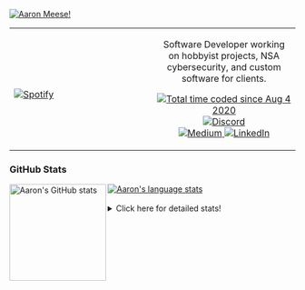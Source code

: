 [![Aaron Meese!](https://user-images.githubusercontent.com/17814535/88975338-a2aabf00-d27f-11ea-963f-8a19608716b4.png)](https://github.com/ajmeese7/readme-ascii "README ASCII")

<!-- Modified from project here: https://github.com/novatorem/novatorem -->
<table width="100%"> 
  <tr>
  <td width="50%">
      
&nbsp; <br> [![Spotify](https://ajmeese7.vercel.app/api/spotify)](https://open.spotify.com/user/ajmeese)

  </td>
  <td width="50%">
    <p align="center">
    Software Developer working on hobbyist projects, NSA cybersecurity, and custom software for clients.
    </p>
    <p align="center">
      <a href="https://wakatime.com/@f726891d-3b02-46cd-9b60-e8c59f9e2b14">
        <img src="https://wakatime.com/badge/user/f726891d-3b02-46cd-9b60-e8c59f9e2b14.svg" alt="Total time coded since Aug 4 2020" title="WakaTime" />
      </a>
      <a href="http://link.aaronmeese.com/discord">
        <img src="https://img.shields.io/badge/discord-ajmeese7%234835-369?style=flat-square&logo=discord&logoColor=white&color=purple" alt="Discord" title="Discord">
      </a>
      <br />
      <a href="https://link.aaronmeese.com/medium">
        <img src="https://img.shields.io/badge/medium-ajmeese7-1DB954?style=flat-square&logo=medium&logoColor=white" alt="Medium" title="Medium">
      </a>
      <a href="https://link.aaronmeese.com/linkedin">
        <img src="https://img.shields.io/badge/linkedIn-aaronmeese-1DB954?style=flat-square&logo=linkedin&logoColor=white&color=blue" alt="LinkedIn" title="LinkedIn">
      </a>
    </p>
  </td>

</table>

[//]: <> (The `&nbsp;` is to have Aphelion take up more space)

### GitHub Stats ###

<a href="https://profile-summary-for-github.com/user/ajmeese7">
  <img align="left" height="170px" src="https://github-readme-stats.vercel.app/api?username=ajmeese7&show_icons=true&line_height=27&count_private=true" alt="Aaron's GitHub stats"/>
  <img src="https://github-readme-stats.vercel.app/api/top-langs/?username=ajmeese7&hide_langs_below=5&layout=compact" alt="Aaron's language stats"/>
</a>

<br />
<br />
<details>
<summary>Click here for detailed stats!</summary>

### :zap: Recent Activity
<!--START_SECTION:activity-->
1. 🗣 Commented on [#121](https://github.com/meeseOS/meeseOS/issues/121) in [meeseOS/meeseOS](https://github.com/meeseOS/meeseOS)
2. 🎉 Merged PR [#120](https://github.com/meeseOS/meeseOS/pull/120) in [meeseOS/meeseOS](https://github.com/meeseOS/meeseOS)
3. 🎉 Merged PR [#119](https://github.com/meeseOS/meeseOS/pull/119) in [meeseOS/meeseOS](https://github.com/meeseOS/meeseOS)
4. 💪 Opened PR [#118](https://github.com/meeseOS/meeseOS/pull/118) in [meeseOS/meeseOS](https://github.com/meeseOS/meeseOS)
5. ❗️ Opened issue [#1420](https://github.com/gchq/CyberChef/issues/1420) in [gchq/CyberChef](https://github.com/gchq/CyberChef)
<!--END_SECTION:activity-->

### 🧐 Waka Stats
<!--START_SECTION:waka-->
![Code Time](http://img.shields.io/badge/Code%20Time-1%2C284%20hrs%2057%20mins-blue)

**🐱 My GitHub Data** 

> 🏆 1,183 Contributions in the Year 2022
 > 
> 📦 197.9 kB Used in GitHub's Storage 
 > 
> 💼 Opted to Hire
 > 
> 📜 83 Public Repositories 
 > 
> 🔑 30 Private Repositories  
 > 
**I'm an Early 🐤** 

```text
🌞 Morning    146 commits    █████░░░░░░░░░░░░░░░░░░░░   21.63% 
🌆 Daytime    245 commits    █████████░░░░░░░░░░░░░░░░   36.3% 
🌃 Evening    280 commits    ██████████░░░░░░░░░░░░░░░   41.48% 
🌙 Night      4 commits      ░░░░░░░░░░░░░░░░░░░░░░░░░   0.59%

```
📅 **I'm Most Productive on Sunday** 

```text
Monday       94 commits     ███░░░░░░░░░░░░░░░░░░░░░░   13.93% 
Tuesday      115 commits    ████░░░░░░░░░░░░░░░░░░░░░   17.04% 
Wednesday    72 commits     ██░░░░░░░░░░░░░░░░░░░░░░░   10.67% 
Thursday     99 commits     ███░░░░░░░░░░░░░░░░░░░░░░   14.67% 
Friday       56 commits     ██░░░░░░░░░░░░░░░░░░░░░░░   8.3% 
Saturday     119 commits    ████░░░░░░░░░░░░░░░░░░░░░   17.63% 
Sunday       120 commits    ████░░░░░░░░░░░░░░░░░░░░░   17.78%

```


📊 **This Week I Spent My Time On** 

```text
⌚︎ Time Zone: America/New_York

💬 Programming Languages: 
JavaScript               8 hrs 4 mins        ████████████████████░░░░░   81.57% 
Markdown                 51 mins             ██░░░░░░░░░░░░░░░░░░░░░░░   8.74% 
JSON                     35 mins             █░░░░░░░░░░░░░░░░░░░░░░░░   6.01% 
TypeScript               11 mins             ░░░░░░░░░░░░░░░░░░░░░░░░░   1.99% 
Python                   3 mins              ░░░░░░░░░░░░░░░░░░░░░░░░░   0.66%

🐱‍💻 Projects: 
aaronmeese.com           8 hrs 35 mins       █████████████████████░░░░   86.78% 
vault                    36 mins             █░░░░░░░░░░░░░░░░░░░░░░░░   6.22% 
osjs-client              18 mins             ░░░░░░░░░░░░░░░░░░░░░░░░░   3.14% 
daedalOS                 11 mins             ░░░░░░░░░░░░░░░░░░░░░░░░░   1.98% 
osjs-dev-meta            7 mins              ░░░░░░░░░░░░░░░░░░░░░░░░░   1.2%

```

**I Mostly Code in JavaScript** 

```text
JavaScript               32 repos            ████████████░░░░░░░░░░░░░   47.76% 
HTML                     9 repos             ███░░░░░░░░░░░░░░░░░░░░░░   13.43% 
Python                   6 repos             ██░░░░░░░░░░░░░░░░░░░░░░░   8.96% 
Java                     4 repos             █░░░░░░░░░░░░░░░░░░░░░░░░   5.97% 
CSS                      3 repos             █░░░░░░░░░░░░░░░░░░░░░░░░   4.48%

```



 Last Updated on 19/09/2022 08:06:06 UTC
<!--END_SECTION:waka-->
</details>
